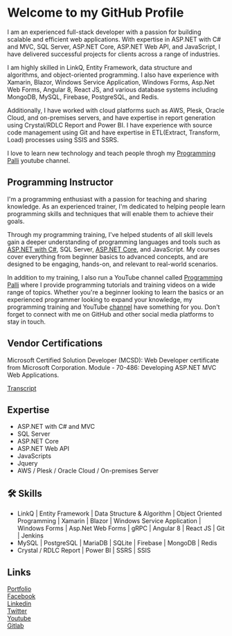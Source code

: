 
# Welcome to my GitHub Profile

I am an experienced full-stack developer with a passion for building scalable and efficient web applications. With expertise in ASP.NET with C# and MVC, SQL Server, ASP.NET Core, ASP.NET Web API, and JavaScript, I have delivered successful projects for clients across a range of industries.

I am highly skilled in LinkQ, Entity Framework, data structure and algorithms, and object-oriented programming. I also have experience with Xamarin, Blazor, Windows Service Application, Windows Forms, Asp.Net Web Forms, Angular 8, React JS, and various database systems including MongoDB, MySQL, Firebase, PostgreSQL, and Redis.

Additionally, I have worked with cloud platforms such as AWS, Plesk, Oracle Cloud, and on-premises servers, and have expertise in report generation using Crystal/RDLC Report and Power BI. I have experience with source code management using Git and have expertise in ETL(Extract, Transform, Load) processes using SSIS and SSRS.

I love to learn new technology and teach people throgh my [Programming Palli](https://www.youtube.com/programmingpalli) youtube channel.

## Programming Instructor
I'm a programming enthusiast with a passion for teaching and sharing knowledge. As an experienced trainer, I'm dedicated to helping people learn programming skills and techniques that will enable them to achieve their goals.

Through my programming training, I've helped students of all skill levels gain a deeper understanding of programming languages and tools such as [ASP.NET with C#](https://www.youtube.com/watch?v=V3Pm9UD-M-w&list=PLqCbg_KAOnCdxfvsTNaVn23uB8fbUiSrL), SQL Server, [ASP.NET Core](https://www.youtube.com/watch?v=FcNVwdSxwxA&list=PLqCbg_KAOnCdRm3FI1EvndnsNNWz_1A5c), and JavaScript. My courses cover everything from beginner basics to advanced concepts, and are designed to be engaging, hands-on, and relevant to real-world scenarios.

In addition to my training, I also run a YouTube channel called [Programming Palli](https://www.youtube.com/programmingpalli) where I provide programming tutorials and training videos on a wide range of topics. Whether you're a beginner looking to learn the basics or an experienced programmer looking to expand your knowledge, my programming training and YouTube [channel](https://www.youtube.com/programmingpalli) have something for you.
Don't forget to connect with me on GitHub and other social media platforms to stay in touch.
## Vendor Certifications

Microsoft Certified Solution Developer (MCSD): Web
Developer certificate from Microsoft Corporation.
Module - 70-486: Developing ASP.NET MVC Web
Applications.

[Transcript](https://learn.microsoft.com/en-us/users/mdfaisal-5118/transcript/dzm6lh302xk6j2g)


## Expertise

* ASP.NET with C# and MVC
* SQL Server
* ASP.NET Core
* ASP.NET Web API
* JavaScripts
* Jquery
* AWS / Plesk / Oracle Cloud / On-premises Server




## 🛠 Skills
* LinkQ | Entity Framework | Data Structure & Algorithm | Object Oriented Programming | Xamarin | Blazor | Windows Service Application | Windows Forms |  Asp.Net Web Forms | gRPC | Angular 8 | React JS | Git | Jenkins
* MySQL | PostgreSQL | MariaDB | SQLite | Firebase | MongoDB | Redis
* Crystal / RDLC Report | Power BI | SSRS | SSIS

## Links
[Portfolio](https://faisalcse1.gitlab.io/home/)</br>
[Facebook](https://www.facebook.com/MD.Faisal.EH) </br>
[Linkedin](https://www.linkedin.com/in/mdfaisal-2) </br>
[Twitter](https://twitter.com/faisal63194) </br>
[Youtube](https://www.youtube.com/c/programmingpalli) </br>
[Gitlab](https://gitlab.com/faisalcse1)
